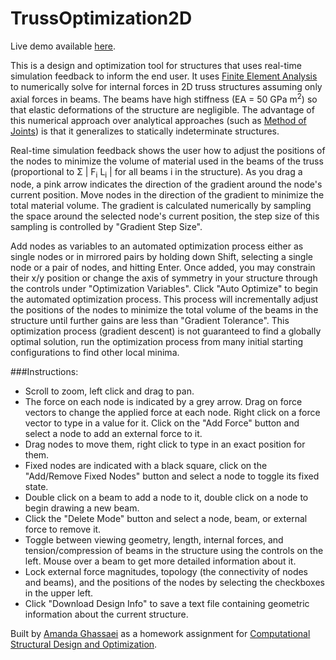 # TrussOptimization2D

Live demo available [here](http://git.amandaghassaei.com/TrussOptimization2D/). 

This is a design and optimization tool for structures that uses real-time simulation feedback to inform the end user.  It uses [Finite Element Analysis](https://ocw.mit.edu/courses/civil-and-environmental-engineering/1-050-solid-mechanics-fall-2004/readings/emech5_04.pdf) to numerically solve for internal forces in 2D truss structures assuming only axial forces in beams.  The beams have high stiffness (EA = 50 GPa m<sup>2</sup>) so that elastic deformations of the structure are negligible.  The advantage of this numerical approach over analytical approaches (such as [Method of Joints](https://en.wikibooks.org/wiki/Statics/Method_of_Joints)) is that it generalizes to statically indeterminate structures.  

Real-time simulation feedback shows the user how to adjust the positions of the nodes to minimize the volume of material used in the beams of the truss (proportional to &Sigma; | F<sub>i</sub> L<sub>i</sub> | for all beams i in the structure).  As you drag a node, a pink arrow indicates the direction of the gradient around the node's current position.  Move nodes in the direction of the gradient to minimize the total material volume.  The gradient is calculated numerically by sampling the space around the selected node's current position, the step size of this sampling is controlled by "Gradient Step Size".  

Add nodes as variables to an automated optimization process either as single nodes or in mirrored pairs by holding down Shift, selecting a single node or a pair of nodes, and hitting Enter.  Once added, you may constrain their x/y position or change the axis of symmetry in your structure through the controls under "Optimization Variables".  Click "Auto Optimize" to begin the automated optimization process.  This process will incrementally adjust the positions of the nodes to minimize the total volume of the beams in the structure until further gains are less than "Gradient Tolerance".  This optimization process (gradient descent) is not guaranteed to find a globally optimal solution, run the optimization process from many initial starting configurations to find other local minima.  

###Instructions:  

* Scroll to zoom, left click and drag to pan.  
* The force on each node is indicated by a grey arrow.  Drag on force vectors to change the applied force at each node.  Right click on a force vector to type in a value for it.  Click on the "Add Force" button and select a node to add an external force to it.  
* Drag nodes to move them, right click to type in an exact position for them.  
* Fixed nodes are indicated with a black square, click on the "Add/Remove Fixed Nodes" button and select a node to toggle its fixed state.  
* Double click on a beam to add a node to it, double click on a node to begin drawing a new beam.  
* Click the "Delete Mode" button and select a node, beam, or external force to remove it.  
* Toggle between viewing geometry, length, internal forces, and tension/compression of beams in the structure using the controls on the left.  Mouse over a beam to get more detailed information about it.  
* Lock external force magnitudes, topology (the connectivity of nodes and beams), and the positions of the nodes by selecting the checkboxes in the upper left.  
* Click "Download Design Info" to save a text file containing geometric information about the current structure.  

Built by [Amanda Ghassaei](http://www.amandaghassaei.com/) as a homework assignment for [Computational Structural Design and Optimization](https://architecture.mit.edu/subject/fall-2016-4450).
